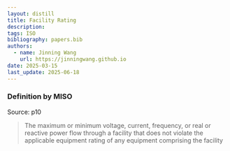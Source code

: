```yaml
---
layout: distill
title: Facility Rating
description:
tags: ISO
bibliography: papers.bib
authors:
  - name: Jinning Wang
    url: https://jinningwang.github.io
date: 2025-03-15
last_update: 2025-06-18
---
```


### Definition by MISO

Source: <d-cite key="miso2023ferc881"></d-cite> p10

> The maximum or minimum voltage, current, frequency, or real or reactive power flow through a facility that does not violate the applicable equipment rating of any equipment comprising the facility
